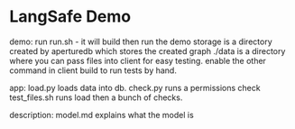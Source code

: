 LangSafe Demo
============
demo:
run run.sh - it will build then run the demo
storage is a directory created by aperturedb which stores the created graph
./data is a directory where you can pass files into client for easy testing.
enable the other command in client build to run tests by hand.

app:
load.py loads data into db.
check.py runs a permissions check
test_files.sh runs load then a bunch of checks.

description:
model.md explains what the model is
